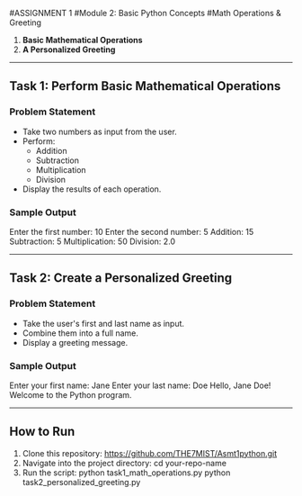 #ASSIGNMENT 1
#Module 2: Basic Python Concepts
#Math Operations & Greeting


1. **Basic Mathematical Operations**
2. **A Personalized Greeting**

---

## Task 1: Perform Basic Mathematical Operations

### Problem Statement

- Take two numbers as input from the user.
- Perform:
  - Addition
  - Subtraction
  - Multiplication
  - Division
- Display the results of each operation.

### Sample Output
Enter the first number: 10
Enter the second number: 5
Addition: 15
Subtraction: 5
Multiplication: 50
Division: 2.0


---

## Task 2: Create a Personalized Greeting

### Problem Statement

- Take the user's first and last name as input.
- Combine them into a full name.
- Display a greeting message.

### Sample Output
Enter your first name: Jane
Enter your last name: Doe
Hello, Jane Doe! Welcome to the Python program.


---

## How to Run

1. Clone this repository:
   https://github.com/THE7MIST/Asmt1python.git
2. Navigate into the project directory:
   cd your-repo-name
3. Run the script:
   python task1_math_operations.py
python task2_personalized_greeting.py

